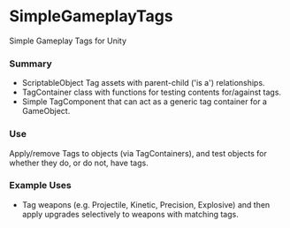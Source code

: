 # SimpleGameplayTags
Simple Gameplay Tags for Unity
### Summary
- ScriptableObject Tag assets with parent-child ('is a') relationships.
- TagContainer class with functions for testing contents for/against tags.
- Simple TagComponent that can act as a generic tag container for a GameObject.
### Use
  Apply/remove Tags to objects (via TagContainers), and test objects for whether they do, or do not, have tags.
### Example Uses
  - Tag weapons (e.g. Projectile, Kinetic, Precision, Explosive) and then apply upgrades selectively to weapons with matching tags.
